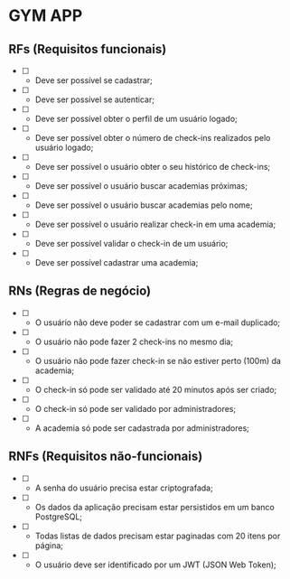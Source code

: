 # GYM APP

## RFs (Requisitos funcionais)

- [ ] - Deve ser possível se cadastrar;
- [ ] - Deve ser possível se autenticar;
- [ ] - Deve ser possível obter o perfil de um usuário logado;
- [ ] - Deve ser possível obter o número de check-ins realizados pelo usuário logado;
- [ ] - Deve ser possível o usuário obter o seu histórico de check-ins;
- [ ] - Deve ser possível o usuário buscar academias próximas;
- [ ] - Deve ser possível o usuário buscar academias pelo nome;
- [ ] - Deve ser possível o usuário realizar check-in em uma academia;
- [ ] - Deve ser possível validar o check-in de um usuário;
- [ ] - Deve ser possível cadastrar uma academia;

## RNs (Regras de negócio)

- [ ] - O usuário não deve poder se cadastrar com um e-mail duplicado;
- [ ] - O usuário não pode fazer 2 check-ins no mesmo dia;
- [ ] - O usuário não pode fazer check-in se não estiver perto (100m) da academia;
- [ ] - O check-in só pode ser validado até 20 minutos após ser criado;
- [ ] - O check-in só pode ser validado por administradores;
- [ ] - A academia só pode ser cadastrada por administradores;

## RNFs (Requisitos não-funcionais)

- [ ] - A senha do usuário precisa estar criptografada;
- [ ] - Os dados da aplicação precisam estar persistidos em um banco PostgreSQL;
- [ ] - Todas listas de dados precisam estar paginadas com 20 itens por página;
- [ ] - O usuário deve ser identificado por um JWT (JSON Web Token);

